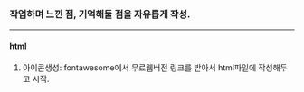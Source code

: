 ### 작업하며 느낀 점, 기억해둘 점을 자유롭게 작성.
----
#### html
 1. 아이콘생성: fontawesome에서 무료웹버전 링크를 받아서 html파일에 작성해두고 시작.
 
